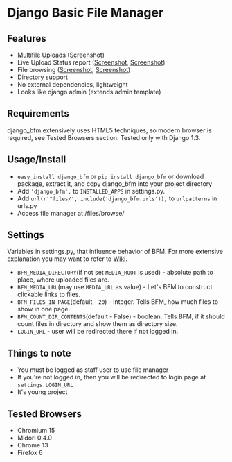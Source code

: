 Django Basic File Manager
=========================

Features
--------

* Multifile Uploads ([Screenshot](https://github.com/simukis/django-bfm/raw/master/screenshots/Open%20Files.png))
* Live Upload Status report ([Screenshot](https://github.com/simukis/django-bfm/raw/master/screenshots/Upload2.gif), [Screenshot](https://github.com/simukis/django-bfm/raw/master/screenshots/Upload.gif))
* File browsing ([Screenshot](https://github.com/simukis/django-bfm/raw/master/screenshots/Basic%20File%20Manager%20-%20Browse.png), [Screenshot](https://github.com/simukis/django-bfm/raw/master/screenshots/Basic%20File%20Manager%20-%20Browse%20Directory.png))
* Directory support
* No external dependencies, lightweight
* Looks like django admin (extends admin template)

Requirements
------------

django_bfm extensively uses HTML5 techniques, so modern browser is required, see Tested Browsers section.
Tested only with Django 1.3.

Usage/Install
-------------

* `easy_install django_bfm` or `pip install django_bfm` or download package, extract it, and copy django_bfm into your project directory
* Add `'django_bfm',` to `INSTALLED_APPS` in settings.py.
* Add `url(r'^files/', include('django_bfm.urls')),` to `urlpatterns` in urls.py
* Access file manager at /files/browse/

Settings
--------

Variables in settings.py, that influence behavior of BFM. For more extensive explanation you may want to refer to [Wiki](https://github.com/simukis/django-bfm/wiki/Settings).

* `BFM_MEDIA_DIRECTORY`(if not set `MEDIA_ROOT` is used) - absolute path to place, where uploaded files are.
* `BFM_MEDIA_URL`(may use `MEDIA_URL` as value) - Let's BFM to construct clickable links to files.
* `BFM_FILES_IN_PAGE`(default - `20`) - integer. Tells BFM, how much files to show in one page.
* `BFM_COUNT_DIR_CONTENTS`(default - False) - boolean. Tells BFM, if it should count files in directory and show them as directory size.
* `LOGIN_URL` - user will be redirected there if not logged in.

Things to note
--------------

* You must be logged as staff user to use file manager
* If you're not logged in, then you will be redirected to login page at `settings.LOGIN_URL`
* It's young project

Tested Browsers
-------------------------------

* Chromium 15
* Midori 0.4.0
* Chrome 13
* Firefox 6
